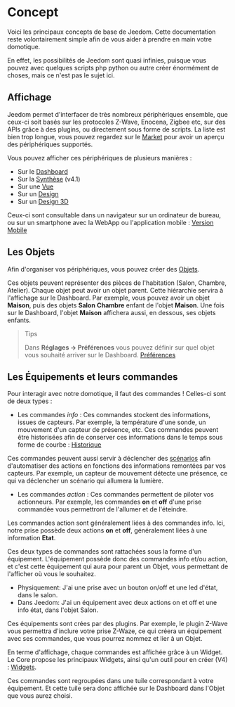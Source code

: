 # Concept

Voici les principaux concepts de base de Jeedom. Cette documentation reste volontairement simple afin de vous aider à prendre en main votre domotique.

En effet, les possibilités de Jeedom sont quasi infinies, puisque vous pouvez avec quelques scripts php python ou autre créer énormément de choses, mais ce n'est pas le sujet ici.

## Affichage

Jeedom permet d'interfacer de très nombreux périphériques ensemble, que ceux-ci soit basés sur les protocoles Z-Wave, Enocena, Zigbee etc, sur des APIs grâce à des plugins, ou directement sous forme de scripts. La liste est bien trop longue, vous pouvez regardez sur le [Market](https://market.jeedom.com/) pour avoir un aperçu des périphériques supportés.

Vous pouvez afficher ces périphériques de plusieurs manières :

- Sur le [Dashboard](/fr_FR/core/4.0/dashboard)
- Sur la [Synthèse](/fr_FR/core/4.1/overview) (v4.1)
- Sur une [Vue](/fr_FR/core/4.0/view)
- Sur un [Design](/fr_FR/core/4.0/design)
- Sur un [Design 3D](/fr_FR/core/4.0/design3d)

Ceux-ci sont consultable dans un navigateur sur un ordinateur de bureau, ou sur un smartphone avec la WebApp ou l'application mobile : [Version Mobile](/fr_FR/mobile/index")

## Les Objets

Afin d'organiser vos périphériques, vous pouvez créer des [Objets](/fr_FR/core/4.0/object).

Ces objets peuvent représenter des pièces de l'habitation (Salon, Chambre, Atelier). Chaque objet peut avoir un objet parent. Cette hiérarchie servira à l'affichage sur le Dashboard. Par exemple, vous pouvez avoir un objet **Maison**, puis des objets **Salon** **Chambre** enfant de l'objet **Maison**. Une fois sur le Dashboard, l'objet **Maison** affichera aussi, en dessous, ses objets enfants.

> Tips
>
> Dans **Réglages → Préférences** vous pouvez définir sur quel objet vous souhaité arriver sur le Dashboard. [Préférences](/fr_FR/core/4.0/profils)

## Les Équipements et leurs commandes

Pour interagir avec notre domotique, il faut des commandes ! Celles-ci sont de deux types :

- Les commandes *info* :
Ces commandes stockent des informations, issues de capteurs. Par exemple, la température d'une sonde, un mouvement d'un capteur de présence, etc.
Ces commandes peuvent être historisées afin de conserver ces informations dans le temps sous forme de courbe : [Historique](/fr_FR/core/4.0/history)

Ces commandes peuvent aussi servir à déclencher des [scénarios](/fr_FR/core/4.0/scenario) afin d'automatiser des actions en fonctions des informations remontées par vos capteurs. Par exemple, un capteur de mouvement détecte une présence, ce qui va déclencher un scénario qui allumera la lumière.

- Les commandes *action* :
Ces commandes permettent de piloter vos actionneurs. Par exemple, les commandes **on** et **off** d'une prise commandée vous permettront de l'allumer et de l'éteindre.

Les commandes action sont généralement liées à des commandes info. Ici, notre prise possède deux actions **on** et **off**, généralement liées à une information **Etat**.


Ces deux types de commandes sont rattachées sous la forme d'un équipement. L'équipement possède donc des commandes info et/ou action, et c'est cette équipement qui aura pour parent un Objet, vous permettant de l'afficher où vous le souhaitez.

- Physiquement:
J'ai une prise avec un bouton on/off et une led d'état, dans le salon.
- Dans Jeedom:
J'ai un équipement avec deux actions on et off et une info état, dans l'objet Salon.

Ces équipements sont crées par des plugins. Par exemple, le plugin Z-Wave vous permettra d'inclure votre prise Z-Waze, ce qui créera un équipement avec ses commandes, que vous pourrez nommez et lier à un Objet.


En terme d'affichage, chaque commandes est affichée grâce à un Widget. Le Core propose les principaux Widgets, ainsi qu'un outil pour en créer (V4) : [Widgets](/fr_FR/core/4.0/widgets).

Ces commandes sont regroupées dans une tuile correspondant à votre équipement. Et cette tuile sera donc affichée sur le Dashboard dans l'Objet que vous aurez choisi.



